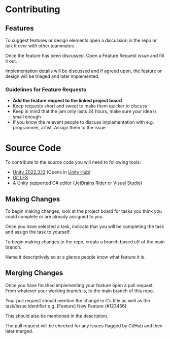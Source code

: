 # Contributing

## Features

To suggest features or design elements open a discussion in the repo or talk it over with other teammates.

Once the feature has been discussed. Open a Feature Request issue and fill it out.

Implementation details will be discussed and if agreed upon, the feature or design will be triaged and later
implemented.

### Guidelines for Feature Requests

- **Add the feature request to the linked project board**
- Keep requests short and sweet to make them quicker to discuss
- Keep in mind that the jam only lasts 24 hours, make sure your idea is small enough
- If you know the relevant people to discuss implementation with e.g. programmer, artist. Assign them to the issue

# Source Code

To contribute to the source code you will need to following tools:

- [Unity 2022.3.13](unityhub://2022.3.13f1/5f90a5ebde0f) (Opens in [Unity Hub](https://unity.com/download))
- [Git LFS](https://git-lfs.com/)
- A Unity supported C# editor ([JetBrains Rider](https://www.jetbrains.com/rider/)
  or [Visual Studio](https://visualstudio.microsoft.com/))

## Making Changes

To begin making changes, look at the project board for tasks you think you could complete or are already assigned to
you.

Once you have selected a task, indicate that you will be completing the task and assign the task to yourself.

To begin making changes to the repo, create a branch based off of the main branch.

Name it descriptively so at a glance people know what feature it is.

## Merging Changes

Once you have finished implementing your feature open a pull request. From whatever your working branch is, to the main
branch of this repo.

Your pull request should mention the change in it's title as well as the task/issue identifier e.g. [Feature] New
Feature (#123456)

This should also be mentioned in the description.

The pull request will be checked for any issues flagged by GitHub and then later merged.
